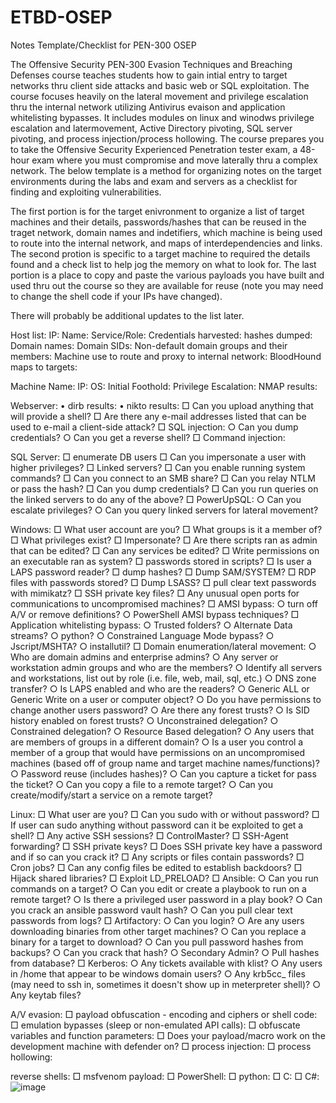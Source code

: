# ETBD-OSEP
Notes Template/Checklist for PEN-300 OSEP

The Offensive Security PEN-300 Evasion Techniques and Breaching Defenses course teaches students how to gain intial entry to target networks thru client side attacks and basic web or SQL exploitation. The course focuses heavily on the lateral movement and privilege escalation thru the internal network utilizing Antivirus evaison and application whitelisting bypasses. It includes modules on linux and winodws privilege escalation and latermovement, Active Directory pivoting, SQL server pivoting, and process injection/process hollowing. The course prepares you to take the Offensive Security Experienced Penetration tester exam, a 48-hour exam where you must compromise and move laterally thru a complex network. The below template is a method for organizing notes on the target environments during the labs and exam and servers as a checklist for finding and exploiting vulnerabilities.

The first portion is for the target enivronment to organize a list of target machines and their details, passwords/hashes that can be reused in the traget network, domain names and indetifiers, which machine is being used to route into the internal network, and maps of interdependencies and links. The second protion is specific to a target machine to required the details found and a check list to help jog the memory on what to look for. The last portion is a place to copy and paste the various payloads you have built and used thru out the course so they are available for reuse (note you may need to change the shell code if your IPs have changed).

There will probably be additional updates to the list later.


Host list:
	IP:	Name:	Service/Role:
Credentials harvested:
hashes dumped:
Domain names:
Domain SIDs:
Non-default domain groups and their members:
Machine use to route and proxy to internal network:
BloodHound maps to targets:

Machine Name:
IP:
OS:
Initial Foothold:
Privilege Escalation:
NMAP results:

Webserver:
	• dirb results:
	• nikto results:
	□ Can you upload anything that will provide a shell?
	□ Are there any e-mail addresses listed that can be used to e-mail a client-side attack?
	□ SQL injection: 
		○ Can you dump credentials? 
		○ Can you get a reverse shell?
	□ Command injection:

SQL Server:
	□ enumerate DB users
	□ Can you impersonate a user with higher privileges?
	□ Linked servers?
	□ Can you enable running system commands?
	□ Can you connect to an SMB share?
	□ Can you relay NTLM or pass the hash?
	□ Can you dump credentials?
	□ Can you run queries on the linked servers to do any of the above?
	□ PowerUpSQL:
		○ Can you escalate privileges?
		○ Can you query linked servers for lateral movement?

Windows:
	□ What user account are you?
	□ What groups is it a member of?
	□ What privileges exist?
	□ Impersonate?
	□ Are there scripts ran as admin that can be edited?
	□ Can any services be edited?
	□ Write permissions on an executable ran as system?
	□ passwords stored in scripts?
	□ Is user a LAPS password reader?
	□ dump hashes?
	□ Dump SAM/SYSTEM?
	□ RDP files with passwords stored?
	□ Dump LSASS?
	□ pull clear text passwords with mimikatz?
	□ SSH private key files?
	□ Any unusual open ports for communications to uncompromised machines?
	□ AMSI bypass:
		○ turn off A/V or remove definitions?
		○ PowerShell AMSI bypass techniques?
	□ Application whitelisting bypass:
		○ Trusted folders?
		○ Alternate Data streams?
		○ python?
		○ Constrained Language Mode bypass?
		○ Jscript/MSHTA?
		○ installutil?
	□ Domain enumeration/lateral movement:
		○ Who are domain admins and enterprise admins?
		○ Any server or workstation admin groups and who are the members?
		○ Identify all servers and workstations, list out by role (i.e. file, web, mail, sql, etc.)
		○ DNS zone transfer?
		○ Is LAPS enabled and who are the readers?
		○ Generic ALL or Generic Write on a user or computer object?
		○ Do you have permissions to change another users password?
		○ Are there any forest trusts?
		○ Is SID history enabled on forest trusts?
		○ Unconstrained delegation?
		○ Constrained delegation?
		○ Resource Based delegation?
		○ Any users that are members of groups in a different domain?
		○ Is a user you control a member of a group that would have permissions on an uncompromised machines (based off of group name and target machine names/functions)?
		○ Password reuse (includes hashes)?
		○ Can you capture a ticket for pass the ticket?
		○ Can you copy a file to a remote target?
		○ Can you create/modify/start a service on a remote target?

Linux:
	□ What user are you?
	□ Can you sudo with or without password?
	□ If user can sudo anything without password can it be exploited to get a shell?
	□ Any active SSH sessions?
	□ ControlMaster?
	□ SSH-Agent forwarding?
	□ SSH private keys?
	□ Does SSH private key have a password and if so can you crack it?
	□ Any scripts or files contain passwords?
	□ Cron jobs?
	□ Can any config files be edited to establish backdoors?
	□ Hijack shared libraries?
	□ Exploit LD_PRELOAD?
	□ Ansible:
		○ Can you run commands on a target?
		○ Can you edit or create a playbook to run on a remote target?
		○ Is there a privileged user password in a play book?
		○ Can you crack an ansible password vault hash?
		○ Can you pull clear text passwords from logs?
	□ Artifactory:
		○ Can you login?
		○ Are any users downloading binaries from other target machines?
		○ Can you replace a binary for a target to download?
		○ Can you pull password hashes from backups?
		○ Can you crack that hash?
		○ Secondary Admin?
		○ Pull hashes from database?
	□ Kerberos:
		○ Any tickets available with klist?
		○ Any users in /home that appear to be windows domain users?
		○ Any krb5cc_ files (may need to ssh in, sometimes it doesn't show up in meterpreter shell)?
		○ Any keytab files?

A/V evasion:
	□ payload obfuscation - encoding and ciphers or shell code:
	□ emulation bypasses (sleep or non-emulated API calls):
	□ obfuscate variables and function parameters:
	□ Does your payload/macro work on the development machine with defender on?
	□ process injection:
	□ process hollowing:
	
reverse shells:
	□ msfvenom payload:
	□ PowerShell:
	□ python:
	□ C:
	□ C#:
![image](https://user-images.githubusercontent.com/84335647/142711533-bf369919-6080-48b5-ae21-a62f628e6fee.png)

